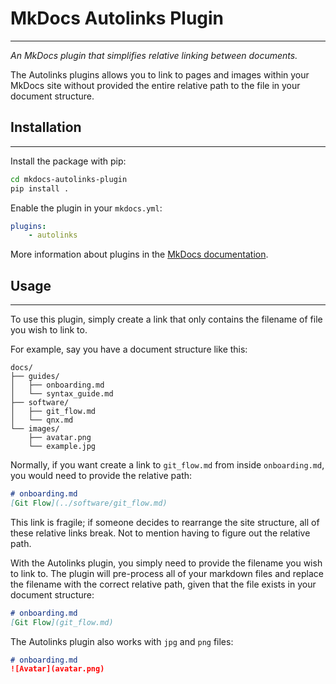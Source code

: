 # MkDocs Autolinks Plugin

* * *

*An MkDocs plugin that simplifies relative linking between documents.*

The Autolinks plugins allows you to link to pages and images within your MkDocs site without provided the entire relative path to the file in your document structure.

## Installation

* * *

Install the package with pip:

```sh
cd mkdocs-autolinks-plugin
pip install .
```

Enable the plugin in your `mkdocs.yml`:

```yaml
plugins:
	- autolinks
```

More information about plugins in the [MkDocs documentation](https://www.mkdocs.org/user-guide/plugins/).

## Usage

* * *

To use this plugin, simply create a link that only contains the filename of file you wish to link to.

For example, say you have a document structure like this:

```
docs/
├── guides/
│   ├── onboarding.md
│   └── syntax_guide.md
├── software/
│   ├── git_flow.md
│   └── qnx.md
└── images/
    ├── avatar.png
    └── example.jpg
```

Normally, if you want create a link to `git_flow.md` from inside `onboarding.md`, you would need to provide the relative path:

```markdown
# onboarding.md
[Git Flow](../software/git_flow.md)
```

This link is fragile; if someone decides to rearrange the site structure, all of these relative links break. Not to mention having to figure out the relative path.

With the Autolinks plugin, you simply need to provide the filename you wish to link to. The plugin will pre-process all of your markdown files and replace the filename with the correct relative path, given that the file exists in your document structure:

```markdown
# onboarding.md
[Git Flow](git_flow.md)
```

The Autolinks plugin also works with `jpg` and `png` files:

```markdown
# onboarding.md
![Avatar](avatar.png)
```